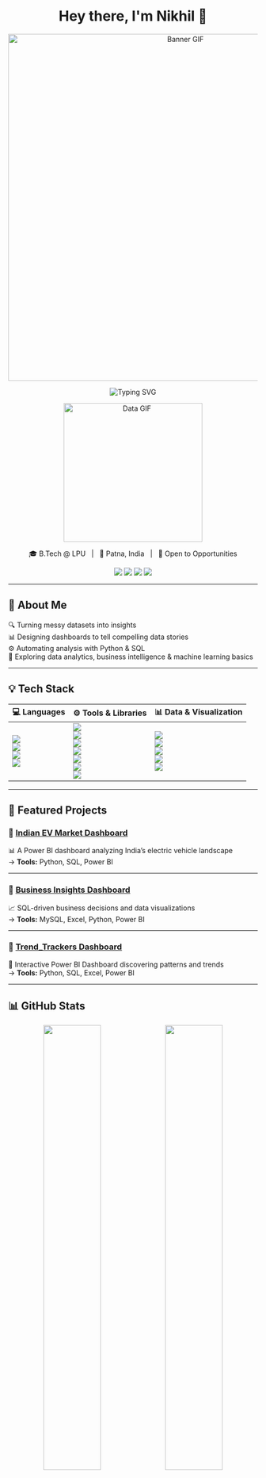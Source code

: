 <!-- README.md -->

<h1 align="center">Hey there, I'm Nikhil 👋</h1>

<p align="center">
  <img src="https://cdn.dribbble.com/users/134049/screenshots/2857560/media/3eb3694bb474fb5f91887fd67a780728.gif" width="700" alt="Banner GIF" />
</p>

<p align="center">
  <img src="https://readme-typing-svg.herokuapp.com?font=Fira+Code&size=22&pause=1000&color=64C3D0&center=true&vCenter=true&width=500&lines=Data+Analyst+in+the+Making...;Python+%7C+SQL+%7C+Power+BI+%7C+Excel;Loves+Finding+Stories+in+Data" alt="Typing SVG" />
</p>

<p align="center">
  <img src="https://cdn.dribbble.com/users/2134093/screenshots/6031839/media/bb2d2b8b424d236fc595e71f2c2d9b65.gif" width="280" alt="Data GIF" />
</p>

<p align="center">
  🎓 B.Tech @ LPU &nbsp; | &nbsp; 📍 Patna, India &nbsp; | &nbsp; 💼 Open to Opportunities  
</p>

<p align="center">
  <a href="https://linkedin.com/in/nikhil-kumar-001a812b0"><img src="https://img.shields.io/badge/-LinkedIn-0077B5?style=for-the-badge&logo=linkedin&logoColor=white&labelColor=0077B5" /></a>
  <a href="mailto:nikhilkumar9276@gmail.com"><img src="https://img.shields.io/badge/-Gmail-D14836?style=for-the-badge&logo=gmail&logoColor=white&labelColor=D14836" /></a>
  <a href="https://nikhil9276.github.io/"><img src="https://img.shields.io/badge/-Portfolio-0096c7?style=for-the-badge&logo=google-chrome&logoColor=white&labelColor=0096c7" /></a>
  <a href="https://github.com/nikhil9276/nikhil9276.github.io/raw/main/Nikhil's_Resume.pdf" download>
    <img src="https://img.shields.io/badge/-Resume-495057?style=for-the-badge&logo=adobeacrobatreader&logoColor=white&labelColor=495057" />
  </a>
</p>

---

## 🚀 About Me

🔍 Turning messy datasets into insights  
📊 Designing dashboards to tell compelling data stories  
⚙️ Automating analysis with Python & SQL  
🎯 Exploring data analytics, business intelligence & machine learning basics  

---

## 💡 Tech Stack

| 💻 Languages | ⚙️ Tools & Libraries | 📊 Data & Visualization |
|-------------|----------------------|--------------------------|
| <img src="https://img.shields.io/badge/Python-3776AB?style=for-the-badge&logo=python&logoColor=white&labelColor=3776AB" /> <br> <img src="https://img.shields.io/badge/SQL-336791?style=for-the-badge&logo=postgresql&logoColor=white&labelColor=336791" /> <br> <img src="https://img.shields.io/badge/HTML5-E34F26?style=for-the-badge&logo=html5&logoColor=white" /> <br> <img src="https://img.shields.io/badge/CSS3-1572B6?style=for-the-badge&logo=css3&logoColor=white" /> | <img src="https://img.shields.io/badge/Pandas-150458?style=for-the-badge&logo=pandas&logoColor=white" /> <br> <img src="https://img.shields.io/badge/Numpy-013243?style=for-the-badge&logo=numpy&logoColor=white" /> <br> <img src="https://img.shields.io/badge/Jupyter-F37626?style=for-the-badge&logo=jupyter&logoColor=white" /> <br> <img src="https://img.shields.io/badge/Git-F05032?style=for-the-badge&logo=git&logoColor=white" /> <br> <img src="https://img.shields.io/badge/GitHub-181717?style=for-the-badge&logo=github&logoColor=white" /> <br> <img src="https://img.shields.io/badge/Google%20Sheets-34A853?style=for-the-badge&logo=google-sheets&logoColor=white" /> <br> <img src="https://img.shields.io/badge/VS%20Code-007ACC?style=for-the-badge&logo=visual-studio-code&logoColor=white" /> | <img src="https://img.shields.io/badge/Power%20BI-F2C811?style=for-the-badge&logo=powerbi&logoColor=black" /> <br> <img src="https://img.shields.io/badge/Excel-217346?style=for-the-badge&logo=microsoft-excel&logoColor=white" /> <br> <img src="https://img.shields.io/badge/Matplotlib-004D7A?style=for-the-badge&logo=plotly&logoColor=white" /> <br> <img src="https://img.shields.io/badge/Data%20Cleaning-blue?style=for-the-badge" /> <br> <img src="https://img.shields.io/badge/Data%20Storytelling-8E44AD?style=for-the-badge" /> |

---

## 🔗 Featured Projects

### 📌 [Indian EV Market Dashboard](https://github.com/hema2781/Indian-EV-Market-Dashboard)  
📊 A Power BI dashboard analyzing India’s electric vehicle landscape  
→ **Tools:** Python, SQL, Power BI  

---

### 📌 [Business Insights Dashboard](https://github.com/nikhil9276/SQL-Sleuths)  
📈 SQL-driven business decisions and data visualizations  
→ **Tools:** MySQL, Excel, Python, Power BI  

---

### 📌 [Trend_Trackers Dashboard](https://github.com/Ashutosh1020/Trend_Trackers)  
🚀 Interactive Power BI Dashboard discovering patterns and trends  
→ **Tools:** Python, SQL, Excel, Power BI  

---

## 📊 GitHub Stats

<p align="center">
  <img src="https://github-readme-stats.vercel.app/api?username=nikhil9276&show_icons=true&theme=calm&hide_border=true" width="48%" />
  <img src="https://github-readme-streak-stats.herokuapp.com/?user=nikhil9276&theme=calm&hide_border=true" width="48%" />
</p>

<p align="center">
  <img src="https://github-readme-activity-graph.vercel.app/graph?username=nikhil9276&theme=calm&hide_border=true&area=true" width="100%" />
</p>

---

<p align="center">
  🚀 *"Exploring data, finding insights, and making it all beautiful."*
</p>
